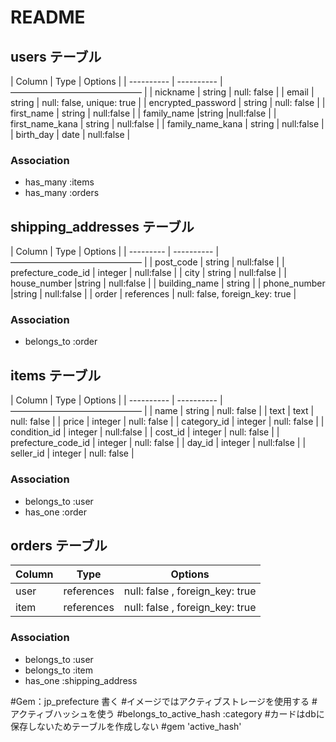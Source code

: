 # README

## users テーブル

| Column | Type | Options |
| ---------- | ---------- | ——————————————— |
| nickname  | string | null: false |
| email | string |  null: false, unique: true |
| encrypted_password | string | null: false |
| first_name | string | null:false |
| family_name |string |null:false |
| first_name_kana | string | null:false | 
| family_name_kana | string | null:false |
| birth_day | date | null:false |


### Association

- has_many :items
- has_many :orders

## shipping_addresses テーブル

| Column | Type | Options |
| --------- | ---------- | ——————————————— |
| post_code | string | null:false |
| prefecture_code_id | integer | null:false |
| city | string | null:false |
| house_number |string | null:false |
| building_name	| string |
| phone_number |string | null:false |
| order | references | null: false, foreign_key: true |

### Association

- belongs_to :order


## items テーブル

| Column | Type | Options |
| ---------- | ---------- | ——————————————— |
| name               | string | null: false |
| text               | text | null: false |
| price              | integer | null: false |
| category_id        | integer | null: false |
| condition_id       | integer | null:false |
| cost_id            | integer | null: false |
| prefecture_code_id | integer | null: false |
| day_id             | integer | null:false |
| seller_id          | integer | null: false |


### Association

- belongs_to :user
- has_one :order

## orders テーブル

| Column | Type | Options |
| ---------- | ---------- | ------------------------------ |
| user | references | null: false , foreign_key: true|
| item | references | null: false , foreign_key: true|

### Association

- belongs_to :user
- belongs_to :item
- has_one :shipping_address

#Gem：jp_prefecture 書く
#イメージではアクティブストレージを使用する
#アクティブハッシュを使う
#belongs_to_active_hash :category
#カードはdbに保存しないためテーブルを作成しない
#gem 'active_hash'

